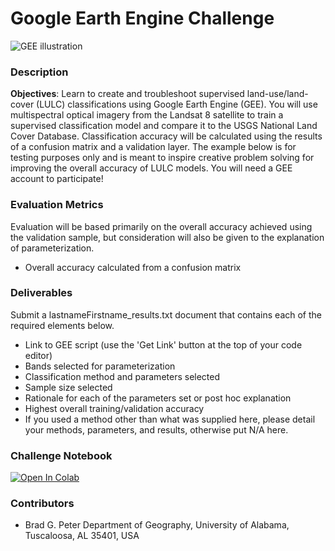 # Google Earth Engine Challenge

![GEE illustration](https://github.com/cartoscience/ML4SCI/blob/main/GoogleEarthEngineChallenge/hackathon_slide.JPG)


### Description

**Objectives**: Learn to create and troubleshoot supervised land-use/land-cover (LULC) classifications using Google Earth Engine (GEE). You will use multispectral optical imagery from the Landsat 8 satellite to train a supervised classification model and compare it to the USGS National Land Cover Database. Classification accuracy will be calculated using the results of a confusion matrix and a validation layer. The example below is for testing purposes only and is meant to inspire creative problem solving for improving the overall accuracy of LULC models. You will need a GEE account to participate!

### Evaluation Metrics

Evaluation will be based primarily on the overall accuracy achieved using the validation sample, but consideration will also be given to the explanation of parameterization.

* Overall accuracy calculated from a confusion matrix  

### Deliverables 

Submit a lastnameFirstname_results.txt document that contains each of the required elements below.

* Link to GEE script (use the 'Get Link' button at the top of your code editor)
* Bands selected for parameterization
* Classification method and parameters selected
* Sample size selected
* Rationale for each of the parameters set or post hoc explanation
* Highest overall training/validation accuracy
* If you used a method other than what was supplied here, please detail your methods, parameters, and results, otherwise put N/A here.

### Challenge Notebook 

[![Open In Colab](https://colab.research.google.com/assets/colab-badge.svg)](https://github.com/ML4SCIHackathon/ML4SCI/blob/main/GoogleEarthEngineChallenge/SupervisedClassificationGEE.ipynb)

### Contributors

* Brad G. Peter
Department of Geography, University of Alabama, Tuscaloosa, AL 35401, USA
